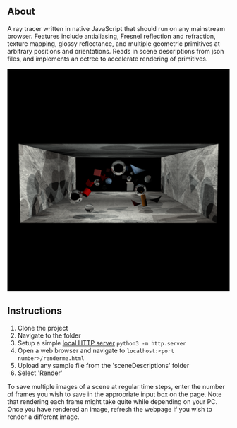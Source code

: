 ## About

A ray tracer written in native JavaScript that should run on any mainstream browser. Features include antialiasing, Fresnel reflection and refraction, texture mapping, glossy reflectance, and multiple geometric primitives at arbitrary positions and orientations. Reads in scene descriptions from json files, and implements an octree to accelerate rendering of primitives.

![Sample rendered image](results/rayTracerRes.png?raw=true "Sample Rendered Image")

## Instructions

1. Clone the project
2. Navigate to the folder
3. Setup a simple [local HTTP server](https://developer.mozilla.org/en-US/docs/Learn/Common_questions/set_up_a_local_testing_server)
        `python3 -m http.server`
4. Open a web browser and navigate to `localhost:<port number>/renderme.html`
5. Upload any sample file from the 'sceneDescriptions' folder
6. Select 'Render'

To save multiple images of a scene at regular time steps, enter the number of frames you wish to save in the appropriate input box on the page. Note that rendering each frame might take quite while depending on your PC. Once you have rendered an image, refresh the  webpage if you wish to render a different image.




